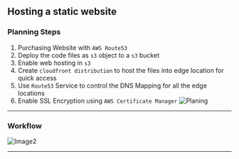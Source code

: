 ## Hosting a static website
### Planning Steps
1. Purchasing Website with `AWS Route53`
2. Deploy the code files as `s3` object to a `s3` bucket
3. Enable web hosting in `s3`
4. Create `cloudfront distribution` to host the files into edge location for quick access
5. Use `Route53` Service to control the DNS Mapping for all the edge locations
6. Enable SSL Encryption using `AWS Certificate Manager`
![Planing]()
<hr>

### Workflow
![Image2]()
<hr>

